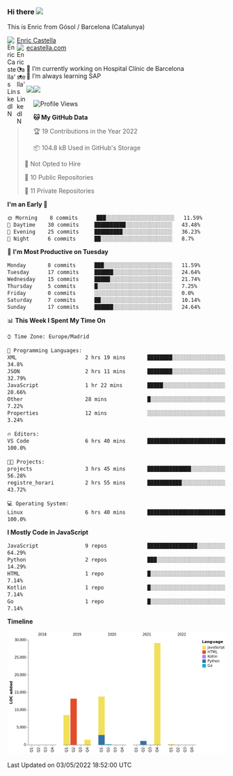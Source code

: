 ### Hi there <img src="https://media.giphy.com/media/hvRJCLFzcasrR4ia7z/giphy.gif" width="25px">

This is Enric from Gósol / Barcelona (Catalunya) 

<a href="https://www.linkedin.com/in/enric-castella/">
  <img align="left" alt="Enric Castella's LinkedIN" width="22px" src="https://raw.githubusercontent.com/peterthehan/peterthehan/master/assets/linkedin.svg" />
  Enric Castella
</a><br>

<a href="https://www.linkedin.com/in/enric-castella/">
  <img align="left" alt="Enric Castella's LinkedIN" width="22px" src="https://cdn-icons-png.flaticon.com/128/2034/2034607.png" />
  ecastella.com
</a><br><br>

- 🔭 I’m currently working on Hospital Clínic de Barcelona
- 🌱 I’m always learning SAP

<img align="left" height="170" src="https://github-readme-stats.vercel.app/api/top-langs/?username=enric11&layout=compact">

<img height="170" src="https://github-readme-stats.vercel.app/api?username=enric11&count_private=true&show_icons=true">

<!--START_SECTION:waka-->
![Profile Views](http://img.shields.io/badge/Profile%20Views-8-blue)

**🐱 My GitHub Data** 

> 🏆 19 Contributions in the Year 2022
 > 
> 📦 104.8 kB Used in GitHub's Storage 
 > 
> 🚫 Not Opted to Hire
 > 
> 📜 10 Public Repositories 
 > 
> 🔑 11 Private Repositories  
 > 
**I'm an Early 🐤** 

```text
🌞 Morning    8 commits      ███░░░░░░░░░░░░░░░░░░░░░░   11.59% 
🌆 Daytime    30 commits     ██████████░░░░░░░░░░░░░░░   43.48% 
🌃 Evening    25 commits     █████████░░░░░░░░░░░░░░░░   36.23% 
🌙 Night      6 commits      ██░░░░░░░░░░░░░░░░░░░░░░░   8.7%

```
📅 **I'm Most Productive on Tuesday** 

```text
Monday       8 commits      ███░░░░░░░░░░░░░░░░░░░░░░   11.59% 
Tuesday      17 commits     ██████░░░░░░░░░░░░░░░░░░░   24.64% 
Wednesday    15 commits     █████░░░░░░░░░░░░░░░░░░░░   21.74% 
Thursday     5 commits      █░░░░░░░░░░░░░░░░░░░░░░░░   7.25% 
Friday       0 commits      ░░░░░░░░░░░░░░░░░░░░░░░░░   0.0% 
Saturday     7 commits      ██░░░░░░░░░░░░░░░░░░░░░░░   10.14% 
Sunday       17 commits     ██████░░░░░░░░░░░░░░░░░░░   24.64%

```


📊 **This Week I Spent My Time On** 

```text
⌚︎ Time Zone: Europe/Madrid

💬 Programming Languages: 
XML                      2 hrs 19 mins       ████████░░░░░░░░░░░░░░░░░   34.8% 
JSON                     2 hrs 11 mins       ████████░░░░░░░░░░░░░░░░░   32.79% 
JavaScript               1 hr 22 mins        █████░░░░░░░░░░░░░░░░░░░░   20.66% 
Other                    28 mins             █░░░░░░░░░░░░░░░░░░░░░░░░   7.22% 
Properties               12 mins             ░░░░░░░░░░░░░░░░░░░░░░░░░   3.24%

🔥 Editors: 
VS Code                  6 hrs 40 mins       █████████████████████████   100.0%

🐱‍💻 Projects: 
projects                 3 hrs 45 mins       ██████████████░░░░░░░░░░░   56.28% 
registre_horari          2 hrs 55 mins       ███████████░░░░░░░░░░░░░░   43.72%

💻 Operating System: 
Linux                    6 hrs 40 mins       █████████████████████████   100.0%

```

**I Mostly Code in JavaScript** 

```text
JavaScript               9 repos             ████████████████░░░░░░░░░   64.29% 
Python                   2 repos             ███░░░░░░░░░░░░░░░░░░░░░░   14.29% 
HTML                     1 repo              █░░░░░░░░░░░░░░░░░░░░░░░░   7.14% 
Kotlin                   1 repo              █░░░░░░░░░░░░░░░░░░░░░░░░   7.14% 
Go                       1 repo              █░░░░░░░░░░░░░░░░░░░░░░░░   7.14%

```


**Timeline**

![Chart not found](https://raw.githubusercontent.com/enric11/enric11/main/charts/bar_graph.png) 


 Last Updated on 03/05/2022 18:52:00 UTC
<!--END_SECTION:waka-->

<!-- ![](https://visitor-badge.glitch.me/badge?page_id=enric11.enric11) -->
